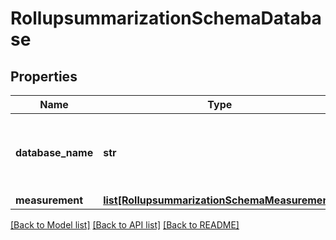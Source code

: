 # RollupsummarizationSchemaDatabase

## Properties
Name | Type | Description | Notes
------------ | ------------- | ------------- | -------------
**database_name** | **str** | Database for which the roll-up summarization profile will be applied. | 
**measurement** | [**list[RollupsummarizationSchemaMeasurement]**](RollupsummarizationSchemaMeasurement.md) |  | [optional] 

[[Back to Model list]](../README.md#documentation-for-models) [[Back to API list]](../README.md#documentation-for-api-endpoints) [[Back to README]](../README.md)


